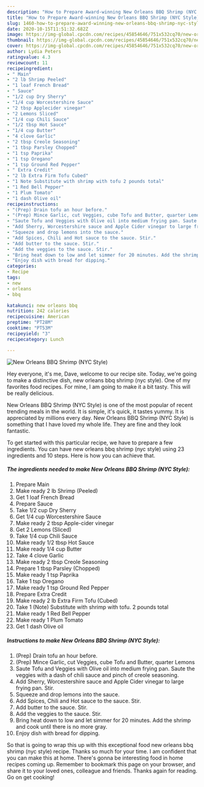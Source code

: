 ```yaml
---
description: "How to Prepare Award-winning New Orleans BBQ Shrimp (NYC Style)"
title: "How to Prepare Award-winning New Orleans BBQ Shrimp (NYC Style)"
slug: 1460-how-to-prepare-award-winning-new-orleans-bbq-shrimp-nyc-style
date: 2020-10-15T11:51:32.682Z
image: https://img-global.cpcdn.com/recipes/45854646/751x532cq70/new-orleans-bbq-shrimp-nyc-style-recipe-main-photo.jpg
thumbnail: https://img-global.cpcdn.com/recipes/45854646/751x532cq70/new-orleans-bbq-shrimp-nyc-style-recipe-main-photo.jpg
cover: https://img-global.cpcdn.com/recipes/45854646/751x532cq70/new-orleans-bbq-shrimp-nyc-style-recipe-main-photo.jpg
author: Lydia Peters
ratingvalue: 4.3
reviewcount: 11
recipeingredient:
- " Main"
- "2 lb Shrimp Peeled"
- "1 loaf French Bread"
- " Sauce"
- "1/2 cup Dry Sherry"
- "1/4 cup Worcestershire Sauce"
- "2 tbsp Applecider vinegar"
- "2 Lemons Sliced"
- "1/4 cup Chili Sauce"
- "1/2 tbsp Hot Sauce"
- "1/4 cup Butter"
- "4 clove Garlic"
- "2 tbsp Creole Seasoning"
- "1 tbsp Parsley Chopped"
- "1 tsp Paprika"
- "1 tsp Oregano"
- "1 tsp Ground Red Pepper"
- " Extra Credit"
- "2 lb Extra Firm Tofu Cubed"
- "1 Note Substitute with shrimp with tofu 2 pounds total"
- "1 Red Bell Pepper"
- "1 Plum Tomato"
- "1 dash Olive oil"
recipeinstructions:
- "(Prep) Drain tofu an hour before."
- "(Prep) Mince Garlic, cut Veggies, cube Tofu and Butter, quarter Lemons"
- "Saute Tofu and Veggies with Olive oil into medium frying pan. Saute the veggies with a dash of chili sauce and pinch of creole seasoning."
- "Add Sherry, Worcestershire sauce and Apple Cider vinegar to large frying pan. Stir."
- "Squeeze and drop lemons into the sauce."
- "Add Spices, Chili and Hot sauce to the sauce. Stir."
- "Add butter to the sauce. Stir."
- "Add the veggies to the sauce. Stir."
- "Bring heat down to low and let simmer for 20 minutes. Add the shrimp and cook until there is no more gray."
- "Enjoy dish with bread for dipping."
categories:
- Recipe
tags:
- new
- orleans
- bbq

katakunci: new orleans bbq 
nutrition: 242 calories
recipecuisine: American
preptime: "PT28M"
cooktime: "PT53M"
recipeyield: "3"
recipecategory: Lunch

---
```



![New Orleans BBQ Shrimp (NYC Style)](https://img-global.cpcdn.com/recipes/45854646/751x532cq70/new-orleans-bbq-shrimp-nyc-style-recipe-main-photo.jpg)

Hey everyone, it's me, Dave, welcome to our recipe site. Today, we're going to make a distinctive dish, new orleans bbq shrimp (nyc style). One of my favorites food recipes. For mine, I am going to make it a bit tasty. This will be really delicious.



New Orleans BBQ Shrimp (NYC Style) is one of the most popular of recent trending meals in the world. It is simple, it's quick, it tastes yummy. It is appreciated by millions every day. New Orleans BBQ Shrimp (NYC Style) is something that I have loved my whole life. They are fine and they look fantastic.


To get started with this particular recipe, we have to prepare a few ingredients. You can have new orleans bbq shrimp (nyc style) using 23 ingredients and 10 steps. Here is how you can achieve that.

<!--inarticleads1-->

##### The ingredients needed to make New Orleans BBQ Shrimp (NYC Style):

1. Prepare  Main
1. Make ready 2 lb Shrimp (Peeled)
1. Get 1 loaf French Bread
1. Prepare  Sauce
1. Take 1/2 cup Dry Sherry
1. Get 1/4 cup Worcestershire Sauce
1. Make ready 2 tbsp Apple-cider vinegar
1. Get 2 Lemons (Sliced)
1. Take 1/4 cup Chili Sauce
1. Make ready 1/2 tbsp Hot Sauce
1. Make ready 1/4 cup Butter
1. Take 4 clove Garlic
1. Make ready 2 tbsp Creole Seasoning
1. Prepare 1 tbsp Parsley (Chopped)
1. Make ready 1 tsp Paprika
1. Take 1 tsp Oregano
1. Make ready 1 tsp Ground Red Pepper
1. Prepare  Extra Credit
1. Make ready 2 lb Extra Firm Tofu (Cubed)
1. Take 1 (Note) Substitute with shrimp with tofu. 2 pounds total
1. Make ready 1 Red Bell Pepper
1. Make ready 1 Plum Tomato
1. Get 1 dash Olive oil




<!--inarticleads2-->

##### Instructions to make New Orleans BBQ Shrimp (NYC Style):

1. (Prep) Drain tofu an hour before.
1. (Prep) Mince Garlic, cut Veggies, cube Tofu and Butter, quarter Lemons
1. Saute Tofu and Veggies with Olive oil into medium frying pan. Saute the veggies with a dash of chili sauce and pinch of creole seasoning.
1. Add Sherry, Worcestershire sauce and Apple Cider vinegar to large frying pan. Stir.
1. Squeeze and drop lemons into the sauce.
1. Add Spices, Chili and Hot sauce to the sauce. Stir.
1. Add butter to the sauce. Stir.
1. Add the veggies to the sauce. Stir.
1. Bring heat down to low and let simmer for 20 minutes. Add the shrimp and cook until there is no more gray.
1. Enjoy dish with bread for dipping.




So that is going to wrap this up with this exceptional food new orleans bbq shrimp (nyc style) recipe. Thanks so much for your time. I am confident that you can make this at home. There's gonna be interesting food in home recipes coming up. Remember to bookmark this page on your browser, and share it to your loved ones, colleague and friends. Thanks again for reading. Go on get cooking!
